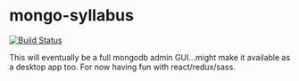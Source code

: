 # mongo-syllabus

[![Build Status][travis-image]][travis-url]

This will eventually be a full mongodb admin GUI...might make it available as a desktop app too.
For now having fun with react/redux/sass.

[travis-url]: https://travis-ci.org/terebentina/mongo-syllabus
[travis-image]: https://img.shields.io/travis/terebentina/mongo-syllabus.svg